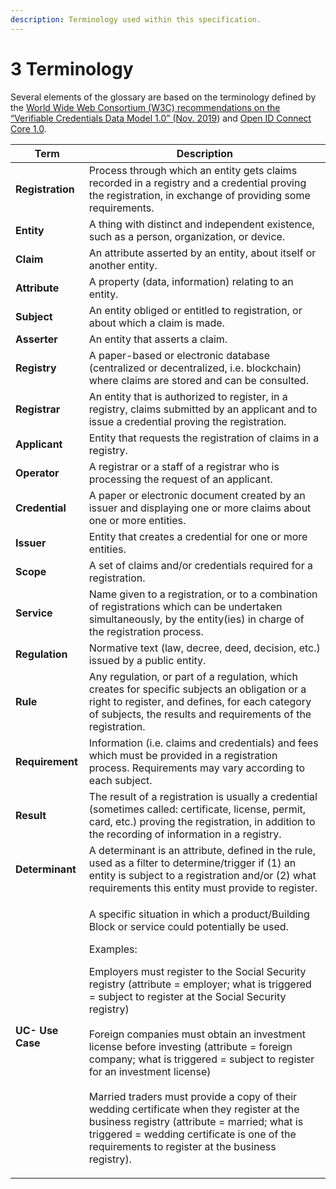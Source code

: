 ```yaml
---
description: Terminology used within this specification.
---
```


# 3 Terminology

Several elements of the glossary are based on the terminology defined by the [World Wide Web Consortium (W3C) recommendations on the “Verifiable Credentials Data Model 1.0” (Nov. 2019](https://www.w3.org/TR/vc-data-model/#terminology)) and [Open ID Connect Core 1.0](https://openid.net/specs/openid-connect-core-1\_0.html#Terminology).

| Term             | Description                                                                                                                                                                                                                                                                                                                                                                                                                                                                                                                                                                                                                                                                                                        |
| ---------------- | ------------------------------------------------------------------------------------------------------------------------------------------------------------------------------------------------------------------------------------------------------------------------------------------------------------------------------------------------------------------------------------------------------------------------------------------------------------------------------------------------------------------------------------------------------------------------------------------------------------------------------------------------------------------------------------------------------------------ |
| **Registration** | Process through which an entity gets claims recorded in a registry and a credential proving the registration, in exchange of providing some requirements.                                                                                                                                                                                                                                                                                                                                                                                                                                                                                                                                                          |
| **Entity**       | A thing with distinct and independent existence, such as a person, organization, or device.                                                                                                                                                                                                                                                                                                                                                                                                                                                                                                                                                                                                                        |
| **Claim**        | An attribute asserted by an entity, about itself or another entity.                                                                                                                                                                                                                                                                                                                                                                                                                                                                                                                                                                                                                                                |
| **Attribute**    | A property (data, information) relating to an entity.                                                                                                                                                                                                                                                                                                                                                                                                                                                                                                                                                                                                                                                              |
| **Subject**      | An entity obliged or entitled to registration, or about which a claim is made.                                                                                                                                                                                                                                                                                                                                                                                                                                                                                                                                                                                                                                     |
| **Asserter**     | An entity that asserts a claim.                                                                                                                                                                                                                                                                                                                                                                                                                                                                                                                                                                                                                                                                                    |
| **Registry**     | A paper-based or electronic database (centralized or decentralized, i.e. blockchain) where claims are stored and can be consulted.                                                                                                                                                                                                                                                                                                                                                                                                                                                                                                                                                                                 |
| **Registrar**    | An entity that is authorized to register, in a registry, claims submitted by an applicant and to issue a credential proving the registration.                                                                                                                                                                                                                                                                                                                                                                                                                                                                                                                                                                      |
| **Applicant**    | Entity that requests the registration of claims in a registry.                                                                                                                                                                                                                                                                                                                                                                                                                                                                                                                                                                                                                                                     |
| **Operator**     | A registrar or a staff of a registrar who is processing the request of an applicant.                                                                                                                                                                                                                                                                                                                                                                                                                                                                                                                                                                                                                               |
| **Credential**   | A paper or electronic document created by an issuer and displaying one or more claims about one or more entities.                                                                                                                                                                                                                                                                                                                                                                                                                                                                                                                                                                                                  |
| **Issuer**       | Entity that creates a credential for one or more entities.                                                                                                                                                                                                                                                                                                                                                                                                                                                                                                                                                                                                                                                         |
| **Scope**        | A set of claims and/or credentials required for a registration.                                                                                                                                                                                                                                                                                                                                                                                                                                                                                                                                                                                                                                                    |
| **Service**      | Name given to a registration, or to a combination of registrations which can be undertaken simultaneously, by the entity(ies) in charge of the registration process.                                                                                                                                                                                                                                                                                                                                                                                                                                                                                                                                               |
| **Regulation**   | Normative text (law, decree, deed, decision, etc.) issued by a public entity.                                                                                                                                                                                                                                                                                                                                                                                                                                                                                                                                                                                                                                      |
| **Rule**         | Any regulation, or part of a regulation, which creates for specific subjects an obligation or a right to register, and defines, for each category of subjects, the results and requirements of the registration.                                                                                                                                                                                                                                                                                                                                                                                                                                                                                                   |
| **Requirement**  | Information (i.e. claims and credentials) and fees which must be provided in a registration process. Requirements may vary according to each subject.                                                                                                                                                                                                                                                                                                                                                                                                                                                                                                                                                              |
| **Result**       | The result of a registration is usually a credential (sometimes called: certificate, license, permit, card, etc.) proving the registration, in addition to the recording of information in a registry.                                                                                                                                                                                                                                                                                                                                                                                                                                                                                                             |
| **Determinant**  | A determinant is an attribute, defined in the rule, used as a filter to determine/trigger if (1) an entity is subject to a registration and/or (2) what requirements this entity must provide to register.                                                                                                                                                                                                                                                                                                                                                                                                                                                                                                         |
| **UC- Use Case** | <p>A specific situation in which a product/Building Block or service could potentially be used.</p><p>Examples:</p><p>Employers must register to the Social Security registry (attribute = employer; what is triggered = subject to register at the Social Security registry)<br><br>Foreign companies must obtain an investment license before investing (attribute = foreign company; what is triggered = subject to register for an investment license)<br><br>Married traders must provide a copy of their wedding certificate when they register at the business registry (attribute = married; what is triggered = wedding certificate is one of the requirements to register at the business registry).</p> |
